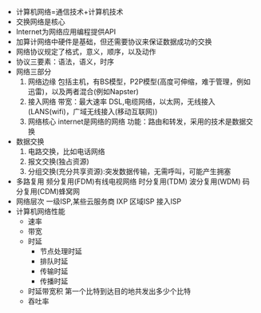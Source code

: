 * 计算机网络=通信技术+计算机技术
* 交换网络是核心
* Internet为网络应用编程提供API
* 加算计网络中硬件是基础，但还需要协议来保证数据成功的交换
* 网络协议规定了格式，意义，顺序，以及动作
* 协议三要素：语法，语义，时序
* 网络三部分
  1. 网络边缘
  包括主机，有BS模型，P2P模型(高度可伸缩，难于管理，例如迅雷)，以及两者混合(例如Napster)
  2. 接入网络
  带宽：最大速率
  DSL,电缆网络，以太网，无线接入(LANS(wifi)，广域无线接入(移动互联网))
  3. 网络核心
  internet是网络的网络
  功能：路由和转发，采用的技术是数据交换
* 数据交换 
  1. 电路交换，比如电话网络
  2. 报文交换(独占资源)
  3. 分组交换(充分共享资源):突发数据传输，无需呼叫，可能产生拥塞
* 多路复用
频分复用(FDM)有线电视网络
时分复用(TDM)
波分复用(WDM)
码分复用(CDM)蜂窝网
* 网络层次
一级ISP,某些云服务商
IXP
区域ISP
接入ISP
* 计算机网络性能
    * 速率
    * 带宽
    * 时延
      * 节点处理时延
      * 排队时延
      * 传输时延
      * 传播时延
    * 时延带宽积
    第一个比特到达目的地共发出多少个比特
    * 吞吐率


  
